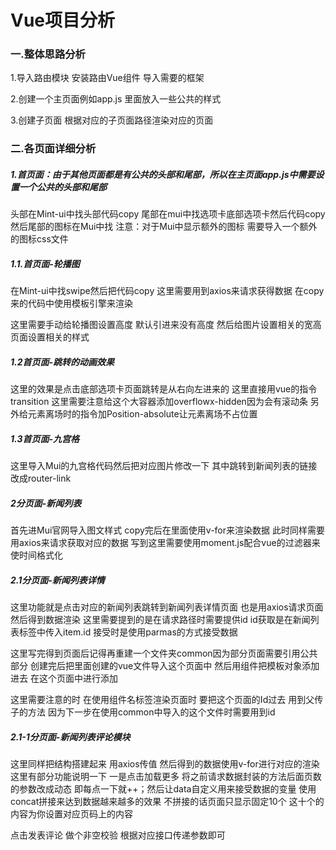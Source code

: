 # Vue项目分析

### 一.整体思路分析

1.导入路由模块 安装路由Vue组件 导入需要的框架

2.创建一个主页面例如app.js 里面放入一些公共的样式

3.创建子页面 根据对应的子页面路径渲染对应的页面

### 二.各页面详细分析

##### 1.首页面：由于其他页面都是有公共的头部和尾部，所以在主页面app.js中需要设置一个公共的头部和尾部

头部在Mint-ui中找头部代码copy 尾部在mui中找选项卡底部选项卡然后代码copy 然后尾部的图标在Mui中找 注意：对于Mui中显示额外的图标 需要导入一个额外的图标css文件

##### 1.1.首页面-轮播图

在Mint-ui中找swipe然后把代码copy 这里需要用到axios来请求获得数据 在copy来的代码中使用模板引擎来渲染  

这里需要手动给轮播图设置高度 默认引进来没有高度 然后给图片设置相关的宽高页面设置相关的样式

##### 1.2首页面-跳转的动画效果

这里的效果是点击底部选项卡页面跳转是从右向左进来的 这里直接用vue的指令transition 这里需要注意给这个大容器添加overflowx-hidden因为会有滚动条 另外给元素离场时的指令加Position-absolute让元素离场不占位置

##### 1.3首页面-九宫格

这里导入Mui的九宫格代码然后把对应图片修改一下 其中跳转到新闻列表的链接 改成router-link

##### 2分页面-新闻列表

首先进Mui官网导入图文样式 copy完后在里面使用v-for来渲染数据 此时同样需要用axios来请求获取对应的数据 写到这里需要使用moment.js配合vue的过滤器来使时间格式化

##### 2.1分页面-新闻列表详情

这里功能就是点击对应的新闻列表跳转到新闻列表详情页面 也是用axios请求页面然后得到数据渲染 这里需要提到的是在请求路径时需要提供id id获取是在新闻列表标签中传入item.id 接受时是使用parmas的方式接受数据

这里写完得到页面后记得再重建一个文件夹common因为部分页面需要引用公共部分 创建完后把里面创建的vue文件导入这个页面中 然后用组件把模板对象添加进去 在这个页面中进行添加

这里需要注意的时 在使用组件名标签渲染页面时 要把这个页面的Id过去 用到父传子的方法  因为下一步在使用common中导入的这个文件时需要用到id

##### 2.1-1分页面-新闻列表评论模块

这里同样把结构搭建起来 用axios传值 然后得到的数据使用v-for进行对应的渲染 这里有部分功能说明一下 一是点击加载更多 将之前请求数据封装的方法后面页数的参数改成动态 即每点一下就++；然后让data自定义用来接受数据的变量 使用concat拼接来达到数据越来越多的效果 不拼接的话页面只显示固定10个 这十个的内容为你设置对应页码上的内容

点击发表评论 做个非空校验 根据对应接口传递参数即可















